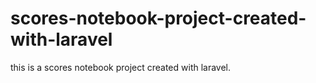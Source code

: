 # scores-notebook-project-created-with-laravel

this is a scores notebook project created with laravel.

